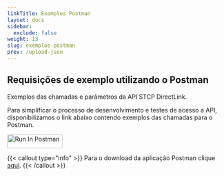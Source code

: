 ```yaml
---
linkTitle: Exemplos Postman
layout: docs
sidebar:
  exclude: false
weight: 13
slug: exemplos-postman
prev: /upload-json
---
```


## Requisições de exemplo utilizando o Postman

Exemplos das chamadas e parâmetros da API STCP DirectLink.

Para simplificar o processo de desenvolvimento e testes de acesso a API, disponibilizamos o link abaixo contendo exemplos das chamadas para o Postman.

[<img src="https://run.pstmn.io/button.svg" alt="Run In Postman" style="width: 128px; height: 32px;">](https://app.getpostman.com/run-collection/15200381-c1e2e3f9-5f49-456c-801c-991c32573c20?action=collection%2Ffork&source=rip_markdown&collection-url=entityId%3D15200381-c1e2e3f9-5f49-456c-801c-991c32573c20%26entityType%3Dcollection%26workspaceId%3D6cd2fb41-4f3f-4a7a-8c90-a9341628f068)


{{< callout type="info" >}}
Para o download da aplicação Postman clique [aqui](https://www.postman.com/).
{{< /callout >}}
